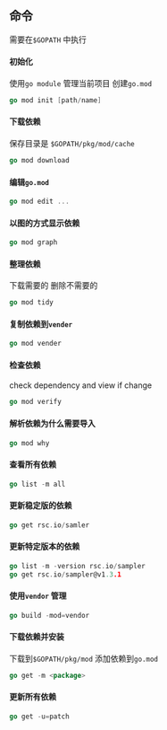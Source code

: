 ##  命令
需要在`$GOPATH` 中执行

####    初始化
使用`go module` 管理当前项目
创建`go.mod` 
```go
go mod init [path/name]
```

####    下载依赖
保存目录是 `$GOPATH/pkg/mod/cache` 
```go
go mod download
```

####    编辑`go.mod` 
```go
go mod edit ...
```

####    以图的方式显示依赖
```go
go mod graph
```

####    整理依赖
下载需要的
删除不需要的
```go
go mod tidy
```

####    复制依赖到`vender` 
```go
go mod vender
```

####    检查依赖
check dependency and view if change
```go
go mod verify
```

####    解析依赖为什么需要导入
```go
go mod why
```

####    查看所有依赖
```go
go list -m all
```

####    更新稳定版的依赖
```go
go get rsc.io/samler
```

####    更新特定版本的依赖
```go
go list -m -version rsc.io/sampler
go get rsc.io/sampler@v1.3.1
```

####    使用`vendor` 管理
```go
go build -mod=vendor
```

####    下载依赖并安装
下载到`$GOPATH/pkg/mod` 
添加依赖到`go.mod` 
```go
go get -m <package>
```

####    更新所有依赖
```go
go get -u=patch
```

